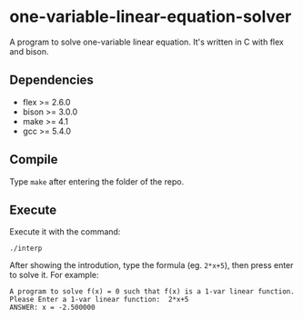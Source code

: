# one-variable-linear-equation-solver
A program to solve one-variable linear equation. It's written in C with flex and bison.

Dependencies
---------------
* flex >= 2.6.0
* bison >= 3.0.0
* make >= 4.1
* gcc >= 5.4.0

Compile
----------
Type ``make`` after entering the folder of the repo.

Execute
----------
Execute it with the command:

``./interp``

After showing the introdution, type the formula (eg. ``2*x+5``), then press enter to solve it. For example:

    A program to solve f(x) = 0 such that f(x) is a 1-var linear function.
    Please Enter a 1-var linear function:  2*x+5           
    ANSWER: x = -2.500000
